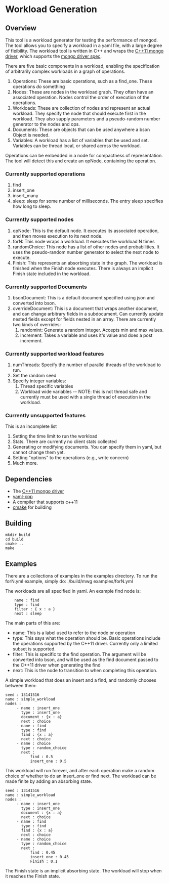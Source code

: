Workload Generation
===================

Overview
--------

This tool is a workload generator for testing the performance of
mongod. The tool allows you to specify a workload in a yaml file, with
a large degree of fleibility. The workload tool is written in C++ and
wraps the
[C++11 mongo driver](https://github.com/mongodb/mongo-cxx-driver/tree/master),
which supports the
[mongo driver spec](https://github.com/mongodb/specifications/blob/master/source/crud/crud.rst).

There are five basic components in a workload, enabling the
specification of arbitrarily complex workloads in a graph of
operations. 
1. Operations: These are basic operations, such as a find_one. These
   operations *do* something
2. Nodes: These are nodes in the workload graph. They often have an
   associated operation. Nodes control the order of execution of the
   operations.
3. Workloads: These are collection of nodes and represent an actual
   workload. They specify the node that should execute first in the
   workload. They also supply parameters and a pseudo-random number
   generator to the nodes and ops. 
4. Documents: These are objects that can be used anywhere a bson
   Object is needed.
5. Variables: A workload has a list of variables that be used and
   set. Variables can be thread local, or shared across the workload. 

Operations can be embedded in a node for compactness of
representation. The tool will detect this and create an opNode,
containing the operation. 

### Currently supported operations

1. find
2. insert_one
3. insert_many
3. sleep: sleep for some number of milliseconds. The entry sleep
   specifies how long to sleep. 

### Currently supported nodes

1. opNode: This is the default node. It executes its associated
   operation, and then moves execution to its next node.
2. forN: This node wraps a workload. It executes the workload N times
3. randomChoice: This node has a list of other nodes and
   probabilities. It uses the pseudo-random number generator to select
   the next node to execute.
4. Finish: This represents an absorbing state in the graph. The
   workload is finished when the Finish node executes. There is always
   an implicit Finish state included in the workload. 

### Currently supported Documents

1. bsonDocument: This is a default document specified using json and
   converted into bson.
2. overrideDocument: This is a document that wraps another document,
   and can change arbitrary fields in a subdocument. Can currently
   update nested fields except for fields nested in an array. There
   are currently two kinds of overrides:
   1. randomint: Generate a random integer. Accepts min and max
      values.
   2. increment: Takes a variable and uses it's value and does a post
     increment.

### Currently supported workload features

1. numThreads: Specify the number of parallel threads of the workload
   to run.
2. Set the random seed
3. Specify integer variables:
   1. Thread specific variables
   2. Workload wide variables -- NOTE: this is not thread safe and
      currently must be used with a single thread of execution in the
      workload. 

### Currently unsupported features
This is an incomplete list

1. Setting the time limit to run the workload
2. Stats. There are currently no client stats collected
3. Generating or modifying documents. You can specify them in yaml,
   but cannot change them yet.
4. Setting "options" to the operations (e.g., write concern)
5. Much more. 

Dependencies
------------
* The [C++11 mongo driver](https://github.com/mongodb/mongo-cxx-driver/tree/master)
* [yaml-cpp](https://github.com/jbeder/yaml-cpp)
* A compiler that supports c++11
* [cmake](http://www.cmake.org/) for building

Building
--------

    mkdir build
    cd build
    cmake ..
    make

Examples
--------

There are a collections of examples in the examples directory. To run
the forN.yml example, simply do:
    ./build/mwg examples/forN.yml

The workloads are all specified in yaml. An example find node is:

        name : find
        type : find
        filter : { x : a }
        next : sleep

The main parts of this are:
* name: This is a label used to refer to the node or operation
* type: This says what the operation should be. Basic operations
  include the operations supported by the C++11 driver. Currently only
  a limited subset is supported.
* filter: This is specific to the find operation. The argument will be
  converted into bson, and will be used as the find document passed
  to the C++11 driver when generating the find
* next: This is the node to transition to when completing this
  operation.

A simple workload that does an insert and a find, and randomly
chooses between them:

    seed : 13141516
    name : simple_workload
    nodes :
         - name : insert_one
           type : insert_one
           document : {x : a}
           next : choice
         - name : find
           type : find
           find : {x : a}
           next : choice
         - name : choice
           type : random_choice
           next :
               find : 0.5
               insert_one : 0.5

This workload will run forever, and after each operation make a random
choice of whether to do an insert_one or find next. The workload can be
made finite by adding an absorbing state.

    seed : 13141516
    name : simple_workload
    nodes :
         - name : insert_one
           type : insert_one
           document : {x : a}
           next : choice
         - name : find
           type : find
           find : {x : a}
           next : choice
         - name : choice
           type : random_choice
           next :
               find : 0.45
               insert_one : 0.45
               Finish : 0.1

The Finish state is an implicit absorbing state. The workload will
stop when it reaches the Finish state. 
